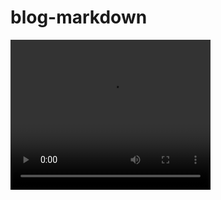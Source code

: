 # blog-markdown

<video width="320" height="240" controls>
  <source src="maths/quadratic-formula/RotateSquare.mp4" type="video/mp4">
</video>